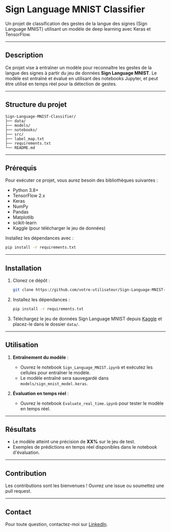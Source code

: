 # Sign Language MNIST Classifier

Un projet de classification des gestes de la langue des signes (Sign Language MNIST) utilisant un modèle de deep learning avec Keras et TensorFlow.

---

## Description
Ce projet vise à entraîner un modèle pour reconnaître les gestes de la langue des signes à partir du jeu de données **Sign Language MNIST**. Le modèle est entraîné et évalué en utilisant des notebooks Jupyter, et peut être utilisé en temps réel pour la détection de gestes.

---

## Structure du projet
```
Sign-Language-MNIST-Classifier/
├── data/
├── models/
├── notebooks/
├── src/
├── label_map.txt
├── requirements.txt
└── README.md
```

---

## Prérequis
Pour exécuter ce projet, vous aurez besoin des bibliothèques suivantes :
- Python 3.8+
- TensorFlow 2.x
- Keras
- NumPy
- Pandas
- Matplotlib
- scikit-learn
- Kaggle (pour télécharger le jeu de données)

Installez les dépendances avec :
```bash
pip install -r requirements.txt
```

---

## Installation
1. Clonez ce dépôt :
   ```bash
   git clone https://github.com/votre-utilisateur/Sign-Language-MNIST-Classifier.git
   ```
2. Installez les dépendances :
   ```bash
   pip install -r requirements.txt
   ```
3. Téléchargez le jeu de données Sign Language MNIST depuis [Kaggle](https://www.kaggle.com/datamunge/sign-language-mnist) et placez-le dans le dossier `data/`.

---

## Utilisation
1. **Entraînement du modèle** :
   - Ouvrez le notebook `Sign_Language_MNIST.ipynb` et exécutez les cellules pour entraîner le modèle.
   - Le modèle entraîné sera sauvegardé dans `models/sign_mnist_model.keras`.

2. **Évaluation en temps réel** :
   - Ouvrez le notebook `Evaluate_real_time.ipynb` pour tester le modèle en temps réel.

---

## Résultats
- Le modèle atteint une précision de **XX%** sur le jeu de test.
- Exemples de prédictions en temps réel disponibles dans le notebook d'évaluation.

---

## Contribution
Les contributions sont les bienvenues ! Ouvrez une issue ou soumettez une pull request.


---

## Contact
Pour toute question, contactez-moi sur [LinkedIn](https://www.linkedin.com/in/votre-profil/).
```
